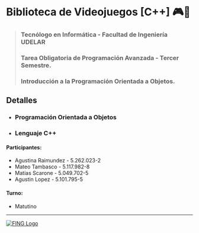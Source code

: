 # Biblioteca de Videojuegos [C++] 🎮👾

> ### Tecnólogo en Informática - Facultad de Ingeniería UDELAR
> ### Tarea Obligatoria de Programación Avanzada - Tercer Semestre.
> ### Introducción a la Programación Orientada a Objetos.

## Detalles

- ### Programación Orientada a Objetos
- ### Lenguaje C++

#### Participantes: 

- Agustina Raimundez - 5.262.023-2 
- Mateo Tambasco - 5.117.982-8 
- Matias Scarone - 5.049.702-5
- Agustin Lopez - 5.101.795-5

#### Turno: 

- Matutino

---

[![FING Logo](https://www.fing.edu.uy/sites/default/files/inline-images/logofing.png)](https://www.fing.edu.uy/sites/default/files/inline-images/logofing.png)
